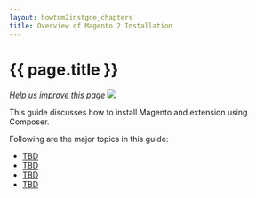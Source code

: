 ```yaml
---
layout: howtom2instgde_chapters
title: Overview of Magento 2 Installation
---
```


<h1 id="instgde-overview">{{ page.title }}</h1>

<p><a href="{{ site.githuburl }}install-gde/m2instgde-overview.md" target="_blank"><em>Help us improve this page</em></a>&nbsp;<img src="{{ site.baseurl }}common/images/newWindow.gif"/></p>

This guide discusses how to install Magento and extension using Composer. 

Following are the major topics in this guide:

*	<a href="{{ site.gdeurl }}m2devgde/tbd/TBD.html">TBD</a>
*	<a href="{{ site.gdeurl }}m2devgde/tbd/TBD.html">TBD</a>
*	<a href="{{ site.gdeurl }}m2devgde/tbd/TBD.html">TBD</a>
*	<a href="{{ site.gdeurl }}m2devgde/tbd/TBD.html">TBD</a>